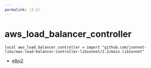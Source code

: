 ```yaml
---
permalink: /2.2/
---
```


# aws_load_balancer_controller

```jsonnet
local aws_load_balancer_controller = import "github.com/jsonnet-libs/aws-load-balancer-controller-libsonnet/2.2/main.libsonnet"
```



* [elbv2](elbv2/index.md)